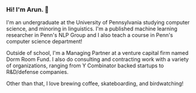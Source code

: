 ### Hi! I'm Arun. 🙌 

I'm an undergraduate at the University of Pennsylvania studying computer science, and minoring in linguistics. I'm a published machine learning researcher in Penn's NLP Group and I also teach a course in Penn's computer science department!

Outside of school, I'm a Managing Partner at a venture capital firm named Dorm Room Fund. I also do consulting and contracting work with a variety of organizations, ranging from Y Combinator backed startups to R&D/defense companies.

Other than that, I love brewing coffee, skateboarding, and birdwatching!
